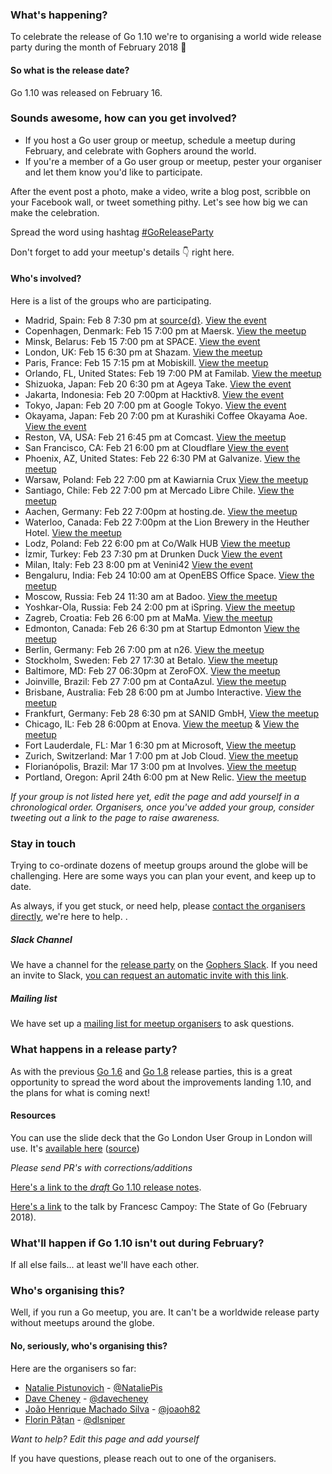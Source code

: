### What's happening?
To celebrate the release of Go 1.10 we're to organising a world wide release party during the month of February 2018 🎉 

#### So what is the release date?
Go 1.10 was released on February 16.

### Sounds awesome, how can you get involved?
- If you host a Go user group or meetup, schedule a meetup during February, and celebrate with Gophers around the world.
- If you're a member of a Go user group or meetup, pester your organiser and let them know you'd like to participate.

After the event post a photo, make a video, write a blog post, scribble on your Facebook wall, or tweet something pithy. Let's see how big we can make the celebration.

Spread the word using hashtag [#GoReleaseParty](https://twitter.com/hashtag/goreleaseparty)

Don't forget to add your meetup's details :point_down: right here.

#### Who's involved?
Here is a list of the groups who are participating.
- Madrid, Spain: Feb 8 7:30 pm at [source{d}](https://sourced.tech). [View the event](https://www.meetup.com/go-mad/events/247296417/)
- Copenhagen, Denmark: Feb 15 7:00 pm at Maersk. [View the meetup](https://www.meetup.com/Go-Cph/events/242615767/)
- Minsk, Belarus: Feb 15 7:00 pm at SPACE. [View the event](https://www.facebook.com/events/202545833823265/)
- London, UK: Feb 15 6:30 pm at Shazam. [View the meetup](https://www.meetup.com/Go-London-User-Group/events/247343552/)
- Paris, France: Feb 15 7:15 pm at Mobiskill. [View the meetup](https://www.meetup.com/Golang-Paris/events/247526552)
- Orlando, FL, United States: Feb 19 7:00 PM at Familab. [View the meetup](https://www.meetup.com/OrlanGo/)
- Shizuoka, Japan: Feb 20 6:30 pm at Ageya Take. [View the event](https://shizuoka-go.connpass.com/event/79570/)
- Jakarta, Indonesia: Feb 20 7:00pm at Hacktiv8. [View the event](https://www.meetup.com/GoJakarta/events/247559760/)
- Tokyo, Japan: Feb 20 7:00 pm at Google Tokyo. [View the event](https://gocon.connpass.com/event/78128/)
- Okayama, Japan: Feb 20 7:00 pm at Kurashiki Coffee Okayama Aoe. [View the event](https://connpass.com/event/79528/)
- Reston, VA, USA: Feb 21 6:45 pm at Comcast. [View the meetup](https://www.meetup.com/Golang-Reston/events/246828702/)
- San Francisco, CA: Feb 21 6:00 pm at Cloudflare [View the event](https://www.meetup.com/golangsf/events/245472050/)
- Phoenix, AZ, United States: Feb 22 6:30 PM at Galvanize. [View the meetup](https://www.meetup.com/Golang-Phoenix/events/247751393/)
- Warsaw, Poland: Feb 22 7:00 pm at Kawiarnia Crux [View the meetup](https://www.meetup.com/pl-PL/Golang-Warsaw/events/247732050/)
- Santiago, Chile: Feb 22 7:00 pm at Mercado Libre Chile. [View the meetup](https://www.meetup.com/golang-chile/events/247511315/)
- Aachen, Germany: Feb 22 7:00pm at hosting.de. [View the meetup](https://www.meetup.com/Gophers-Aachen/events/247739398/)
- Waterloo, Canada: Feb 22 7:00pm at the Lion Brewery in the Heuther Hotel. [View the meetup](https://www.meetup.com/Golang-KW/events/247770215/)
- Lodz, Poland: Feb 22 6:00 pm at Co/Walk HUB [View the meetup](https://www.meetup.com/Golang-Lodz/events/247802682/)
- İzmir, Turkey: Feb 23 7:30 pm at Drunken Duck [View the event](https://www.facebook.com/events/144640862880347/)
- Milan, Italy: Feb 23 8:00 pm at Venini42 [View the event](https://www.meetup.com/it-IT/Golang-Milano/events/247741405/)
- Bengaluru, India: Feb 24 10:00 am at OpenEBS Office Space. [View the meetup](https://www.meetup.com/Golang-Bangalore/events/247344493/)
- Moscow, Russia: Feb 24 11:30 am at Badoo. [View the meetup](https://golang-moscow.timepad.ru/event/663880/)
- Yoshkar-Ola, Russia: Feb 24 2:00 pm at iSpring. [View the meetup](https://golang-yoshar-ola.timepad.ru/event/667643/)
- Zagreb, Croatia: Feb 26 6:00 pm at MaMa. [View the meetup](https://www.meetup.com/Golang-ZG/events/247644001/)
- Edmonton, Canada: Feb 26 6:30 pm at Startup Edmonton [View the meetup](https://www.meetup.com/startupedmonton/events/247825453/)
- Berlin, Germany: Feb 26 7:00 pm at n26. [View the meetup](https://www.meetup.com/golang-users-berlin/events/247289781/)
- Stockholm, Sweden: Feb 27 17:30 at Betalo. [View the meetup](https://www.meetup.com/Go-Stockholm/events/247955211/)
- Baltimore, MD: Feb 27 06:30pm at ZeroFOX. [View the meetup](https://www.meetup.com/BaltimoreGolang/events/247958575/)
- Joinville, Brazil: Feb 27 7:00 pm at ContaAzul. [View the meetup](https://www.meetup.com/Joinville-Go-Meetup/events/247548485/)
- Brisbane, Australia: Feb 28 6:00 pm at Jumbo Interactive. [View the meetup](https://www.meetup.com/Brisbane-Golang-Meetup/events/247337741/)
- Frankfurt, Germany: Feb 28 6:30 pm at SANID GmbH, [View the meetup](https://www.meetup.com/gophers-frm/events/247776234/)
- Chicago, IL: Feb 28 6:00pm at Enova. [View the meetup](https://www.meetup.com/Women-Who-Go-Chicago/events/247802512/) & [View the meetup](https://www.meetup.com/Chicago-Gophers/events/247805023/)
- Fort Lauderdale, FL: Mar 1 6:30 pm at Microsoft, [View the meetup](https://www.meetup.com/Go-Miami/events/247987413/)
- Zurich, Switzerland: Mar 1 7:00 pm at Job Cloud. [View the meetup](https://www.meetup.com/Zurich-Gophers/events/246188927/)
- Florianópolis, Brazil: Mar 17 3:00 pm at Involves. [View the meetup](https://www.meetup.com/pt-BR/Floripa-Gophers/events/kzmchpyxfbwb/)
- Portland, Oregon: April 24th 6:00 pm at New Relic. [View the meetup](https://www.meetup.com/PDX-Go/events/248938586/) 

_If your group is not listed here yet, edit the page and add yourself in a chronological order._
_Organisers, once you've added your group, consider tweeting out a link to the page to raise awareness._

### Stay in touch

Trying to co-ordinate dozens of meetup groups around the globe will be challenging. Here are some ways you can plan your event, and keep up to date. 

As always, if you get stuck, or need help, please [contact the organisers directly](https://github.com/golang/go/wiki/Go-1.10-release-party#no-seriously-whos-organising-this), we're here to help.
.
##### Slack Channel
We have a channel for the [release party](https://gophers.slack.com/messages/go-release-party/) on the [Gophers Slack](https://gophers.slack.com/messages/go-release-party/). If you need an invite to Slack, [you can request an automatic invite with this link](https://invite.slack.golangbridge.org/).

##### Mailing list
We have set up a [mailing list for meetup organisers](https://groups.google.com/forum/#!forum/go-meetup-organisers) to ask questions.

### What happens in a release party?
As with the previous [Go 1.6](https://github.com/golang/go/wiki/Go-1.6-release-party) and [Go 1.8](https://github.com/golang/go/wiki/Go-1.8-release-party) release parties, this is a great opportunity to spread the word about the improvements landing 1.10, and the plans for what is coming next!

#### Resources

You can use the slide deck that the Go London User Group in London will use. It's [available here](https://talks.godoc.org/github.com/dlsniper/talks/2018/go-1.10-release-party/presentation.slide#1) ([source](https://github.com/dlsniper/talks/tree/master/2018/go-1.10-release-party))

_Please send PR's with corrections/additions_

[Here's a link to the _draft_ Go 1.10 release notes](https://tip.golang.org/doc/go1.10).

[Here's a link](https://speakerdeck.com/campoy/the-state-of-go-1-dot-10) to the talk by Francesc Campoy: The State of Go (February 2018).


### What'll happen if Go 1.10 isn't out during February?
If all else fails... at least we'll have each other. 


### Who's organising this?
Well, if you run a Go meetup, you are. It can't be a worldwide release party without meetups around the globe.

#### No, seriously, who's organising this?
Here are the organisers so far:
- [Natalie Pistunovich](mailto://natalie.pistunovich@gmail.com) - [@NataliePis](https://twitter.com/nataliepis)
- [Dave Cheney](mailto://dave@cheney.net) - [@davecheney](https://twitter.com/davecheney)
- [João Henrique Machado Silva](mailto://joaoh82@gmail.com) - [@joaoh82](https://twitter.com/joaoh82)
- [Florin Pățan](mailto://florinpatan@gmail.com) - [@dlsniper](https://twitter.com/dlsniper)

_Want to help? Edit this page and add yourself_

If you have questions, please reach out to one of the organisers.